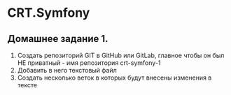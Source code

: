 # CRT.Symfony #

## Домашнее задание 1. ##

1. Создать репозиторий GIT в GitHub или GitLab, главное чтобы он был НЕ приватный - имя репозитория crt-symfony-1
1. Добавить в него текстовый файл
1. Создать несколько веток в которых будут внесены изменения в тексте
